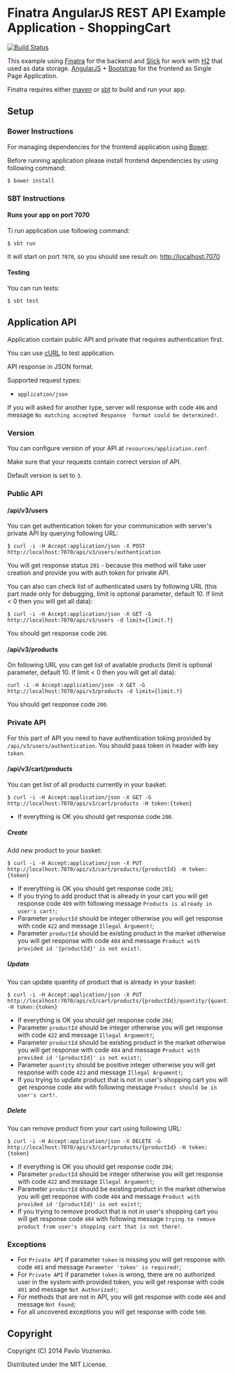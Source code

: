 # Finatra AngularJS REST API Example Application - ShoppingCart

[![Build Status](https://travis-ci.org/fosco-maestro/finatra-angular-example.svg)](https://travis-ci.org/fosco-maestro/finatra-angular-example)

This example using [Finatra](http://finatra.info/) for the backend and [Slick](http://slick.typesafe.com/) for work with [H2](http://www.h2database.com/) that used as data storage. 
[AngularJS](https://angularjs.org/) + [Bootstrap](http://getbootstrap.com/) for the frontend as Single Page Application.

Finatra requires either [maven](http://maven.apache.org/) or [sbt](http://www.scala-sbt.org/release/docs/Getting-Started/Setup.html) to build and run your app.

## Setup

### Bower Instructions

For managing dependencies for the frontend application using [Bower](http://bower.io/).

Before running application please install frontend dependencies by using following command:

```
$ bower install
```

### SBT Instructions

#### Runs your app on port 7070

Ti run application use following command:

```
$ sbt run
```

It will start on port `7070`, so you should see result on: [http://localhost:7070](http://localhost:7070)

#### Testing

You can run tests:

```
$ sbt test
```

## Application API

Application contain public API and private that requires authentication first.

You can use [cURL](http://curl.haxx.se/) to test application.

API response in JSON format.

Supported request types:

* `application/json`

If you will asked for another type, server will response with code `406` and message `No matching accepted Response 
format could be determined!`.

### Version

You can configure version of your API at `resources/application.conf`.

Make sure that your requests contain correct version of API.

Default version is set to `3`.

### Public API

#### /api/v3/users

You can get authentication token for your communication with server's private API by querying following URL:

```
$ curl -i -H Accept:application/json -X POST http://localhost:7070/api/v3/users/authentication
```

You will get response status `201` - because this method will fake user creation and provide you with auth token for private API.

You can also can check list of authenticated users by following URL (this part made only for debugging, limit is 
optional parameter, default 10. If limit < 0 then you will get all data):

```
$ curl -i -H Accept:application/json -X GET -G http://localhost:7070/api/v3/users -d limit={limit.?}
```

You should get response code `200`.

#### /api/v3/products

On following URL you can get list of available products (limit is optional parameter, default 10. 
If limit < 0 then you will get all data):
 
```
curl -i -H Accept:application/json -X GET -G http://localhost:7070/api/v3/products -d limit={limit.?}
```

You should get response code `200`.

### Private API

For this part of API you need to have authentication toking provided by `/api/v3/users/authentication`.
You should pass token in header with key `token`.

#### /api/v3/cart/products

You can get list of all products currently in your basket:

```
$ curl -i -H Accept:application/json -X GET -G http://localhost:7070/api/v3/cart/products -H token:{token}
```

* If everything is OK you should get response code `200`.

##### Create

Add new product to your basket:

```
$ curl -i -H Accept:application/json -X PUT http://localhost:7070/api/v3/cart/products/{productId} -H token:{token}
```

* If everything is OK you should get response code `201`;
* If you trying to add product that is already in your cart you will get response code `409` with following 
message `Products is already in user's cart!`;
* Parameter `productId` should be integer otherwise you will get response with code `422` and message `Illegal Argument!`;
* Parameter `productId` should be existing product in the market otherwise you will get response with code `404` and 
message `Product with provided id '{productId}' is not exist!`.

##### Update

You can update quantity of product that is already in your basket:

```
$ curl -i -H Accept:application/json -X PUT http://localhost:7070/api/v3/cart/products/{productId}/quantity/{quantity} -H token:{token}
```

* If everything is OK you should get response code `204`;
* Parameter `productId` should be integer otherwise you will get response with code `422` and message `Illegal Argument!`;
* Parameter `productId` should be existing product in the market otherwise you will get response with code `404` and 
message `Product with provided id '{productId}' is not exist!`;
* Parameter `quantity` should be positive integer otherwise you will get response with code `422` and message `Illegal Argument!`;
* If you trying to update product that is not in user's shopping cart you will get response code `404` with following 
message `Product should be in user's cart!`.

##### Delete

You can remove product from your cart using following URL:

```
$ curl -i -H Accept:application/json -X DELETE -G http://localhost:7070/api/v3/cart/products/{productId} -H token:{token}
```

* If everything is OK you should get response code `204`;
* Parameter `productId` should be integer otherwise you will get response with code `422` and message `Illegal Argument!`;
* Parameter `productId` should be existing product in the market otherwise you will get response with code `404` and 
message `Product with provided id '{productId}' is not exist!`;
* If you trying to remove product that is not in user's shopping cart you will get response code `404` with following 
message `trying to remove product from user's shopping cart that is not there!`.

### Exceptions

* For `Private API` if parameter `token` is missing you will get response with code `401` and message `Parameter 'token' is required!`;
* For `Private API` if parameter `token` is wrong, there are no authorized user in the system with provided token, you 
will get response with code `401` and message `Not Authorized!`;
* For methods that are not in API, you will get response with code `404` and message `Not Found`;
* For all uncovered exceptions you will get response with code `500`.

## Copyright

Copyright (C) 2014 Pavlo Voznenko.

Distributed under the MIT License.
